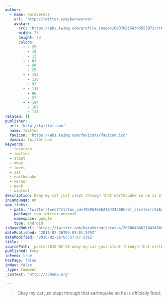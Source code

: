 ```yaml
---
author:
  - name: karavernor
    url: 'http://twitter.com/karavernor'
    avatar:
      src: 'https://pbs.twimg.com/profile_images/683709154343555072/ctPE1VHQ_bigger.jpg'
      width: 73
      height: 73
      colors:
        - - 25
          - 19
          - 13
        - - 63
          - 50
          - 25
        - - 153
          - 130
          - 92
        - - 115
          - 96
          - 57
        - - 194
          - 167
          - 118
related: []
publisher:
  url: 'http://twitter.com'
  name: Twitter
  favicon: 'https://abs.twimg.com/favicons/favicon.ico'
  domain: twitter.com
keywords:
  - location
  - twitter
  - slept
  - okay
  - tweet
  - cat
  - earthquake
  - vernor
  - pank
  - wigleaf
description: Okay my cat just slept through that earthquake so he is officially fired.
inLanguage: en
app_links:
  - path: 'twitter/tweet?status_id=703064666218434560&ref_src=twsrc%5Egoogle%7Ctwcamp%5Eandroidseo%7Ctwgr%5Estatus%7Ctwterm%5E703064666218434560'
    package: com.twitter.android
    namespace: google
    type: android
isBasedOnUrl: 'https://twitter.com/KaraVernor/status/703064666218434560'
datePublished: '2016-02-26T04:03:01.578Z'
dateModified: '2016-02-26T03:57:47.536Z'
title: ''
sourcePath: _posts/2016-02-26-okay-my-cat-just-slept-through-that-earthquake-so-he-is-offi.md
published: true
inFeed: true
hasPage: false
inNav: false
_type: Comment
_context: 'http://schema.org'

---
```

> Okay my cat just slept through that earthquake so he is officially fired&period;